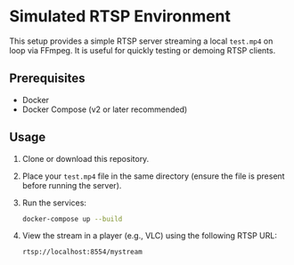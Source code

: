 # Simulated RTSP Environment

This setup provides a simple RTSP server streaming a local `test.mp4` on loop via FFmpeg. It is useful for quickly testing or demoing RTSP clients.

## Prerequisites

- Docker
- Docker Compose (v2 or later recommended)

## Usage

1. Clone or download this repository.
2. Place your `test.mp4` file in the same directory (ensure the file is present before running the server).
3. Run the services:

   ```bash
   docker-compose up --build
   ```

4. View the stream in a player (e.g., VLC) using the following RTSP URL:

   ```bash
   rtsp://localhost:8554/mystream
   ```
